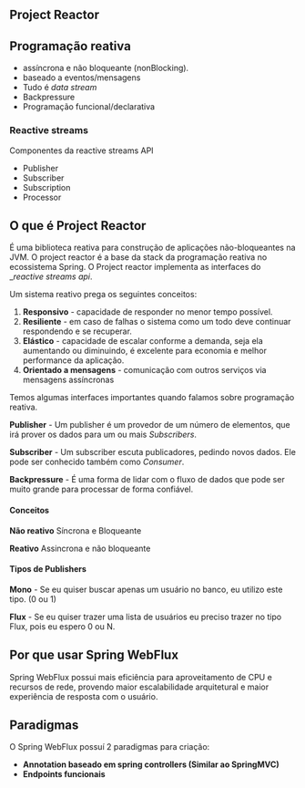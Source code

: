 ## Project Reactor

## Programação reativa

- assíncrona e não bloqueante (nonBlocking).
- baseado a eventos/mensagens
- Tudo é _data stream_
- Backpressure
- Programação funcional/declarativa

### Reactive streams

Componentes da reactive streams API
  - Publisher
  - Subscriber
  - Subscription
  - Processor

## O que é Project Reactor

É uma biblioteca reativa para construção de aplicações não-bloqueantes na JVM. O project reactor é a base da stack da programação reativa no ecossistema Spring. O Project reactor implementa as interfaces do __reactive streams api_.

Um sistema reativo prega os seguintes conceitos:

1. **Responsivo** - capacidade de responder no menor tempo possível.
2. **Resiliente** - em caso de falhas o sistema como um todo deve continuar respondendo e se recuperar.
3. **Elástico** - capacidade de escalar conforme a demanda, seja ela aumentando ou diminuindo, é excelente para economia e melhor performance da aplicação.
4. **Orientado a mensagens** - comunicação com outros serviços via mensagens assíncronas

Temos algumas interfaces importantes quando falamos sobre programação reativa.

**Publisher** - Um publisher é um provedor de um número de elementos, que irá prover os dados para um ou mais *Subscribers*.

**Subscriber** - Um subscriber escuta publicadores, pedindo novos dados. Ele pode ser conhecido também como *Consumer*.

**Backpressure** - É uma forma de lidar com o fluxo de dados que pode ser muito grande para processar de forma confiável.


#### **Conceitos**
**Não reativo**
Síncrona e Bloqueante

**Reativo**
Assincrona e não bloqueante

#### Tipos de Publishers

**Mono** - Se eu quiser buscar apenas um usuário no banco, eu utilizo este tipo. (0 ou 1)


**Flux** - Se eu quiser trazer uma lista de usuários eu preciso trazer no tipo Flux, pois eu espero 0 ou N.


## Por que usar Spring WebFlux

Spring WebFlux possui mais eficiência para aproveitamento de CPU e recursos de rede, provendo maior escalabilidade arquitetural e maior experiência de resposta com o usuário.

## Paradigmas

O Spring WebFlux possuí 2 paradigmas para criação:

- **Annotation baseado em spring controllers (Similar ao SpringMVC)**
- **Endpoints funcionais**
